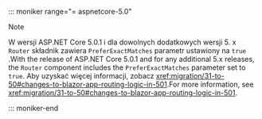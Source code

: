 ::: moniker range="= aspnetcore-5.0"

> [!NOTE]
> <span data-ttu-id="b0e1c-101">W wersji ASP.NET Core 5.0.1 i dla dowolnych dodatkowych wersji 5. x `Router` składnik zawiera `PreferExactMatches` parametr ustawiony na `true` .</span><span class="sxs-lookup"><span data-stu-id="b0e1c-101">With the release of ASP.NET Core 5.0.1 and for any additional 5.x releases, the `Router` component includes the `PreferExactMatches` parameter set to `true`.</span></span> <span data-ttu-id="b0e1c-102">Aby uzyskać więcej informacji, zobacz <xref:migration/31-to-50#changes-to-blazor-app-routing-logic-in-501>.</span><span class="sxs-lookup"><span data-stu-id="b0e1c-102">For more information, see <xref:migration/31-to-50#changes-to-blazor-app-routing-logic-in-501>.</span></span>

::: moniker-end
